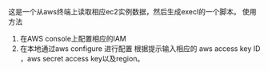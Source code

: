 这是一个从aws终端上读取相应ec2实例数据，然后生成execl的一个脚本。
使用方法
1. 在AWS console上配置相应的IAM
2. 在本地通过aws configure 进行配置
根据提示输入相应的 aws access key ID ，aws secret access key以及region。
